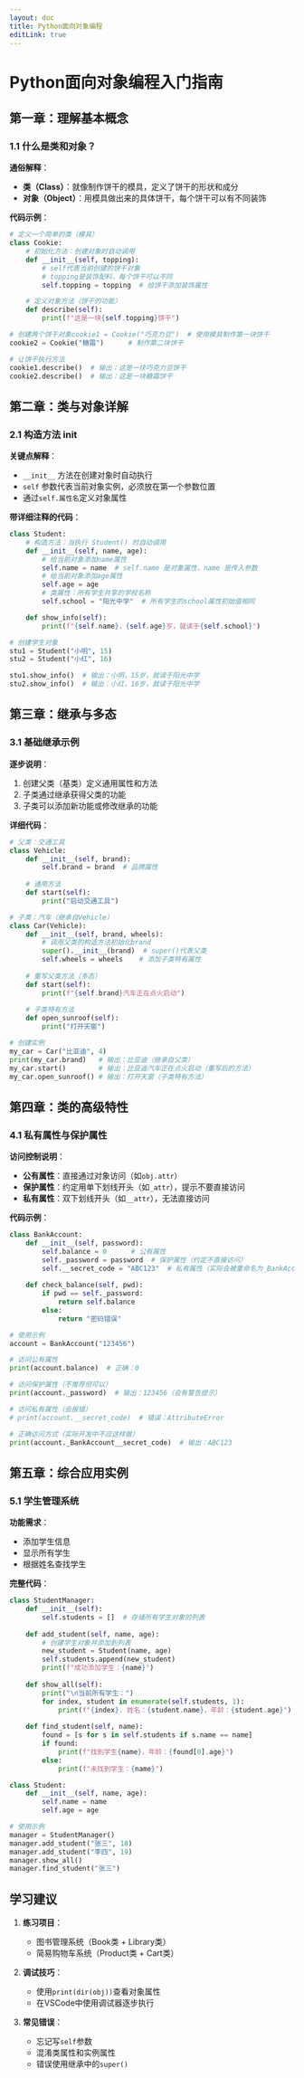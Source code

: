 ```yaml
---
layout: doc
title: Python面向对象编程
editLink: true
---
```


# Python面向对象编程入门指南

## 第一章：理解基本概念

### 1.1 什么是类和对象？

**通俗解释**：  
- **类（Class）**：就像制作饼干的模具，定义了饼干的形状和成分  
- **对象（Object）**：用模具做出来的具体饼干，每个饼干可以有不同装饰  

**代码示例**：  
```python
# 定义一个简单的类（模具）
class Cookie:
    # 初始化方法：创建对象时自动调用
    def __init__(self, topping):
        # self代表当前创建的饼干对象
        # topping是装饰配料，每个饼干可以不同
        self.topping = topping  # 给饼干添加装饰属性

    # 定义对象方法（饼干的功能）
    def describe(self):
        print(f"这是一块{self.topping}饼干")

# 创建两个饼干对象cookie1 = Cookie("巧克力豆")  # 使用模具制作第一块饼干
cookie2 = Cookie("糖霜")      # 制作第二块饼干

# 让饼干执行方法
cookie1.describe()  # 输出：这是一块巧克力豆饼干
cookie2.describe()  # 输出：这是一块糖霜饼干
```


## 第二章：类与对象详解

### 2.1 构造方法 __init__

**关键点解释**：  
- `__init__` 方法在创建对象时自动执行  
- `self` 参数代表当前对象实例，必须放在第一个参数位置  
- 通过`self.属性名`定义对象属性  

**带详细注释的代码**：  
```python
class Student:
    # 构造方法：当执行 Student() 时自动调用
    def __init__(self, name, age):
        # 给当前对象添加name属性
        self.name = name  # self.name 是对象属性，name 是传入参数
        # 给当前对象添加age属性
        self.age = age
        # 类属性：所有学生共享的学校名称
        self.school = "阳光中学"  # 所有学生的school属性初始值相同

    def show_info(self):
        print(f"{self.name}，{self.age}岁，就读于{self.school}")

# 创建学生对象
stu1 = Student("小明", 15)
stu2 = Student("小红", 16)

stu1.show_info()  # 输出：小明，15岁，就读于阳光中学
stu2.show_info()  # 输出：小红，16岁，就读于阳光中学
```


## 第三章：继承与多态

### 3.1 基础继承示例

**逐步说明**：  
1. 创建父类（基类）定义通用属性和方法  
2. 子类通过继承获得父类的功能  
3. 子类可以添加新功能或修改继承的功能  

**详细代码**：  
```python
# 父类：交通工具
class Vehicle:
    def __init__(self, brand):
        self.brand = brand  # 品牌属性
    
    # 通用方法
    def start(self):
        print("启动交通工具")

# 子类：汽车（继承自Vehicle）
class Car(Vehicle):
    def __init__(self, brand, wheels):
        # 调用父类的构造方法初始化brand
        super().__init__(brand)  # super()代表父类
        self.wheels = wheels    # 添加子类特有属性
    
    # 重写父类方法（多态）
    def start(self):
        print(f"{self.brand}汽车正在点火启动")
    
    # 子类特有方法
    def open_sunroof(self):
        print("打开天窗")

# 创建实例
my_car = Car("比亚迪", 4)
print(my_car.brand)   # 输出：比亚迪（继承自父类）
my_car.start()        # 输出：比亚迪汽车正在点火启动（重写后的方法）
my_car.open_sunroof() # 输出：打开天窗（子类特有方法）
```


## 第四章：类的高级特性

### 4.1 私有属性与保护属性

**访问控制说明**：  
- **公有属性**：直接通过对象访问（如`obj.attr`）  
- **保护属性**：约定用单下划线开头（如`_attr`），提示不要直接访问  
- **私有属性**：双下划线开头（如`__attr`），无法直接访问  

**代码示例**：  
```python
class BankAccount:
    def __init__(self, password):
        self.balance = 0      # 公有属性
        self._password = password  # 保护属性（约定不直接访问）
        self.__secret_code = "ABC123"  # 私有属性（实际会被重命名为_BankAccount__secret_code）
    
    def check_balance(self, pwd):
        if pwd == self._password:
            return self.balance
        else:
            return "密码错误"

# 使用示例
account = BankAccount("123456")

# 访问公有属性
print(account.balance)  # 正确：0

# 访问保护属性（不推荐但可以）
print(account._password)  # 输出：123456（会有警告提示）

# 访问私有属性（会报错）
# print(account.__secret_code)  # 错误：AttributeError

# 正确访问方式（实际开发中不应这样做）
print(account._BankAccount__secret_code)  # 输出：ABC123
```


## 第五章：综合应用实例

### 5.1 学生管理系统

**功能需求**：  
- 添加学生信息  
- 显示所有学生  
- 根据姓名查找学生  

**完整代码**：  
```python
class StudentManager:
    def __init__(self):
        self.students = []  # 存储所有学生对象的列表
    
    def add_student(self, name, age):
        # 创建学生对象并添加到列表
        new_student = Student(name, age)
        self.students.append(new_student)
        print(f"成功添加学生：{name}")
    
    def show_all(self):
        print("\n当前所有学生：")
        for index, student in enumerate(self.students, 1):
            print(f"{index}. 姓名：{student.name}，年龄：{student.age}")
    
    def find_student(self, name):
        found = [s for s in self.students if s.name == name]
        if found:
            print(f"找到学生{name}，年龄：{found[0].age}")
        else:
            print(f"未找到学生：{name}")

class Student:
    def __init__(self, name, age):
        self.name = name
        self.age = age

# 使用示例
manager = StudentManager()
manager.add_student("张三", 18)
manager.add_student("李四", 19)
manager.show_all()
manager.find_student("张三")
```


## 学习建议

1. **练习项目**：  
   - 图书管理系统（Book类 + Library类）  
   - 简易购物车系统（Product类 + Cart类）  

2. **调试技巧**：  
   - 使用`print(dir(obj))`查看对象属性  
   - 在VSCode中使用调试器逐步执行  

3. **常见错误**：  
   - 忘记写`self`参数  
   - 混淆类属性和实例属性  
   - 错误使用继承中的`super()`  


